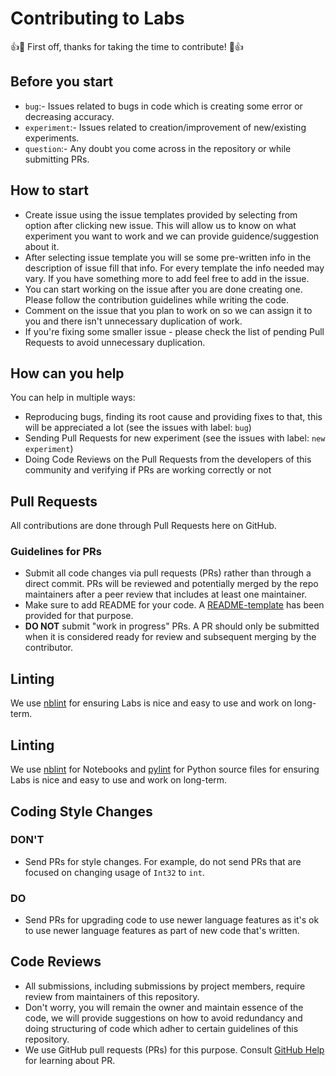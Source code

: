 # Contributing to Labs

👍🎉 First off, thanks for taking the time to contribute! 🎉👍

## Before you start

* `bug`:- Issues related to bugs in code which is creating some error or decreasing accuracy.
* `experiment`:- Issues related to creation/improvement of new/existing experiments. 
* `question`:- Any doubt you come across in the repository or while submitting PRs. 

## How to start

* Create issue using the issue templates provided by selecting from option after clicking new issue. This will allow us to know on what experiment you want to work and we can provide guidence/suggestion about it.
* After selecting issue template you will se some pre-written info in the description of issue fill that info. For every template the info needed may vary. If you have something more to add feel free to add in the issue.
* You can start working on the issue after you are done creating one. Please follow the contribution guidelines while writing the code.
* Comment on the issue that you plan to work on so we can assign it to you and there isn't unnecessary duplication of work.
* If you're fixing some smaller issue - please check the list of pending Pull Requests to avoid unnecessary duplication.

## How can you help

You can help in multiple ways: 
* Reproducing bugs, finding its root cause and providing fixes to that, this will be appreciated a lot (see the issues with label: `bug`)
* Sending Pull Requests for new experiment (see the issues with label: `new experiment`)
* Doing Code Reviews on the Pull Requests from the developers of this community and verifying if PRs are working correctly or not

## Pull Requests

All contributions are done through Pull Requests here on GitHub.

### Guidelines for PRs

* Submit all code changes via pull requests (PRs) rather than through a direct commit. PRs will be reviewed and potentially merged by the repo maintainers after a peer review that includes at least one maintainer.
* Make sure to add README for your code. A <a href="https://github.com/siesgstarena/labs/blob/master/README-template.md">README-template</a> has been provided for that purpose.
* **DO NOT** submit "work in progress" PRs.  A PR should only be submitted when it is considered ready for review and subsequent merging by the contributor.

## Linting

We use [nblint](https://pypi.org/project/nblint/) for ensuring Labs is nice and easy to use and work on long-term.

## Linting

We use [nblint](https://pypi.org/project/nblint/) for Notebooks and [pylint](https://pypi.org/project/pylint/) for Python source files for ensuring Labs is nice and easy to use and work on long-term.

## Coding Style Changes

### DON'T

* Send PRs for style changes. For example, do not send PRs that are focused on changing usage of ```Int32``` to ```int```.

### DO

* Send PRs for upgrading code to use newer language features as it's ok to use newer language features as part of new code that's written.

## Code Reviews

* All submissions, including submissions by project members, require review from maintainers of this repository.
* Don't worry, you will remain the owner and maintain essence of the code, we will provide suggestions on how to avoid redundancy and doing structuring of code which adher to certain guidelines of this repository.
* We use GitHub pull requests (PRs) for this purpose. Consult [GitHub Help](https://help.github.com) for learning about PR.
